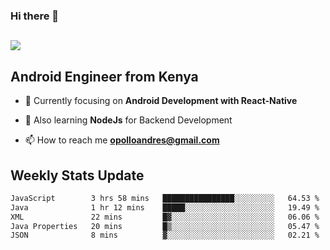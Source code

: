 ### Hi there 👋
<h2 align="left"><img src="https://readme-typing-svg.herokuapp.com?color=000000&lines=I'm+Andrew+Opollo😊;Welcome+to+my+Github😜"> </h2>

## Android Engineer from Kenya


- 🌱 Currently focusing on **Android Development with React-Native**

- 🔭 Also learning **NodeJs** for Backend Development

- 📫 How to reach me **opolloandres@gmail.com**


## Weekly Stats Update
<!--START_SECTION:waka-->

```txt
JavaScript        3 hrs 58 mins   ████████████████░░░░░░░░░   64.53 %
Java              1 hr 12 mins    █████░░░░░░░░░░░░░░░░░░░░   19.49 %
XML               22 mins         █▓░░░░░░░░░░░░░░░░░░░░░░░   06.06 %
Java Properties   20 mins         █▒░░░░░░░░░░░░░░░░░░░░░░░   05.47 %
JSON              8 mins          ▓░░░░░░░░░░░░░░░░░░░░░░░░   02.21 %
```

<!--END_SECTION:waka-->



